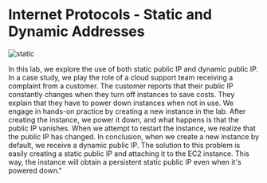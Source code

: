 # Internet Protocols - Static and Dynamic Addresses

 ![static]([https://github.com/BoyNovr/Static-Assets/blob/main/AMAZONEC2.PNG](https://github.com/BoyNovr/Static-Assets/blob/main/StaticDynamic%20ddresses.drawio.png))

In this lab, we explore the use of both static public IP and dynamic public IP. In a case study, we play the role of a cloud support team receiving a complaint from a customer. The customer reports that their public IP constantly changes when they turn off instances to save costs. They explain that they have to power down instances when not in use.
We engage in hands-on practice by creating a new instance in the lab. After creating the instance, we power it down, and what happens is that the public IP vanishes. When we attempt to restart the instance, we realize that the public IP has changed. In conclusion, when we create a new instance by default, we receive a dynamic public IP.
The solution to this problem is easily creating a static public IP and attaching it to the EC2 instance. This way, the instance will obtain a persistent static public IP even when it's powered down."
